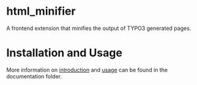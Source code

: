 html_minifier
======================

A frontend extension that minifies the output of TYPO3 generated pages.


Installation and Usage
======================

More information on [introduction](Documentation/Introduction/Index.rst) and [usage](Documentation/AdministratorsManual/Index.rst) can be found in the documentation folder.